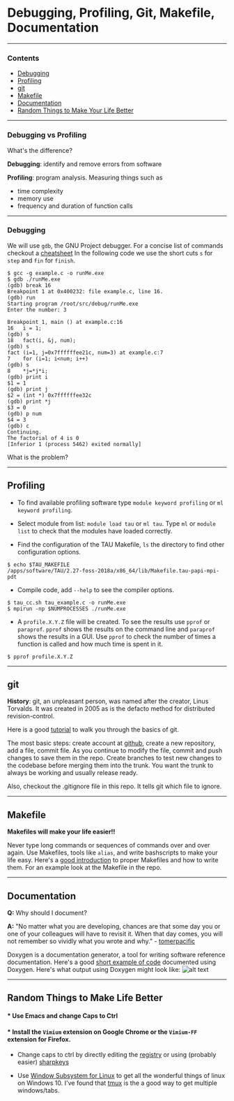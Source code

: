 # Debugging, Profiling, Git, Makefile, Documentation

_____________________
### Contents

* [Debugging](#debugging)
* [Profiling](#profiling)
* [git](#git)
* [Makefile](#makefile)
* [Documentation](#documentation)
* [Random Things to Make Your Life Better](#random)


_____________________

### Debugging vs Profiling

What's the difference?

**Debugging**: identify and remove errors from software

**Profiling**: program analysis. Measuring things such as
  * time complexity
  * memory use
  * frequency and duration of function calls

_____________________
<a name="debugging"></a>
### Debugging

We will use `gdb`, the GNU Project debugger.
For a concise list of commands checkout a [cheatsheet](https://darkdust.net/files/GDB%20Cheat%20Sheet.pdf)
In the following code we use the short cuts `s` for `step` and `fin` for `finish`.
```
$ gcc -g example.c -o runMe.exe
$ gdb ./runMe.exe
(gdb) break 16
Breakpoint 1 at 0x400232: file example.c, line 16.
(gdb) run
Starting program /root/src/debug/runMe.exe
Enter the number: 3

Breakpoint 1, main () at example.c:16
16   i = 1;
(gdb) s
18   fact(i, &j, num);
(gdb) s
fact (i=1, j=0x7ffffffee21c, num=3) at example.c:7
7    for (i=1; i<num; i++)
(gdb) s
8    *j=*j*i;
(gdb) print i
$1 = 1
(gdb) print j
$2 = (int *) 0x7ffffffee32c
(gdb) print *j
$3 = 0
(gdb) p num
$4 = 3
(gdb) c
Continuing.
The factorial of 4 is 0
[Inferior 1 (process 5462) exited normally]
```

What is the problem?
_____________________
<a name="profiling"></a>
## Profiling

* To find available profiling software type `module keyword profiling` or `ml keyword profiling`.

* Select module from list: `module load tau` or `ml tau`.
Type `ml` or `module list` to check that the modules have loaded correctly.

* Find the configuration of the TAU Makefile, `ls` the directory to find other configuration options.

```
$ echo $TAU_MAKEFILE
/apps/software/TAU/2.27-foss-2018a/x86_64/lib/Makefile.tau-papi-mpi-pdt
```
* Compile code, add `--help` to see the compiler options.

```
$ tau_cc.sh tau_example.c -o runMe.exe
$ mpirun -np $NUMPROCESSES ./runMe.exe
```

* A `profile.X.Y.Z` file will be created.
To see the results use `pprof` or `paraprof`.
`pprof` shows the results on the command line and `paraprof` shows the results in a GUI.
Use `pprof` to check the number of times a function is called and how much time is spent in it.
```
$ pprof profile.X.Y.Z
```

_____________________
<a name="git"></a>
## git

__History__: git, an unpleasant person, was named after the creator, Linus Torvalds.
It was created in 2005 as is the defacto method for distributed revision-control.


Here is a good [tutorial](https://product.hubspot.com/blog/git-and-github-tutorial-for-beginners) to walk you through the basics of git.

The most basic steps: create account at [github](https://github.com), create
a new repository, add a file, commit file.
As you continue to modify the file, commit and push changes to save
them in the repo.
Create branches to test new changes to the codebase before merging them
into the trunk.
You want the trunk to always be working and usually release ready.

Also, checkout the .gitignore file in this repo.
It tells git which file to ignore.
_____________________
<a name="makefile"></a>
## Makefile

__Makefiles will make your life easier!!__

Never type long commands or sequences of commands over and over again.
Use Makefiles, tools like `alias`, and write bashscripts to make your life easy.
Here's a [good introduction](http://www.aktau.be/2013/08/07/a-makefile-for-modern-c-programming-on-unix-like-operating-systems/) to proper Makefiles and how to write them.
For an example look at the Makefile in the repo.

_____________________
<a name="documentation"></a>
## Documentation

**Q:** Why should I document?

**A:** "No matter what you are developing, chances are that some day you
or one of your colleagues will have to revisit it. When that day comes,
you will not remember so vividly what you wrote and why." - [tomerpacific](https://medium.freecodecamp.org/why-documentation-matters-and-why-you-should-include-it-in-your-code-41ef62dd5c2f)


Doxygen is a documentation generator, a tool for writing software reference documentation.
Here's a good [short example of code](http://www-numi.fnal.gov/offline_software/srt_public_context/WebDocs/doxygen-howto.html) documented using Doxygen. Here's what output using Doxygen might look like:
![alt text](https://mcuoneclipse.files.wordpress.com/2012/06/dependency-graph.png)

_____________________
<a name="random"></a>
## Random Things to Make Life Better
#### *  __Use Emacs__ and change __Caps to Ctrl__

#### * Install the `Vimium` extension on Google Chrome or the `Vimium-FF` extension for Firefox.

* Change caps to ctrl by directly editing
the [registry](https://superuser.com/questions/949385/map-capslock-to-control-in-windows-10)
or using (probably easier) [sharpkeys](https://github.com/randyrants/sharpkeys)

* Use [Window Subsystem for Linux](http://wsl-guide.org/en/latest/) to
get all the wonderful things of linux on Windows 10.
I've found that [tmux](https://blogs.msdn.microsoft.com/commandline/2016/06/08/tmux-support-arrives-for-bash-on-ubuntu-on-windows/)
is the a good way to get multiple windows/tabs.
